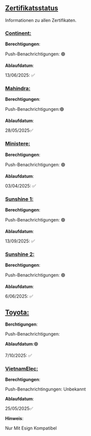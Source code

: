 ## [Zertifikatsstatus](accent://)

Informationen zu allen Zertifikaten.

### [Continent:](accent://)

**Berechtigungen**:

Push-Benachrichtigungen: 🟢

**Ablaufdatum**: 

13/06/2025: ✅

### [Mahindra:](accent://)

**Berechtigungen**:

Push-Benachrichtigungen:🟢

**Ablaufdatum**:

28/05/2025✅

### [Ministere:](accent://)

**Berechtigungen**:

Push-Benachrichtigungen: 🟢

**Ablaufdatum**: 

03/04/2025: ✅

### [Sunshine 1:](accent://)

**Berechtigungen**:

Push-Benachrichtigungen: 🟢

**Ablaufdatum**: 

13/09/2025: ✅

### [Sunshine 2:](accent://)

**Berechtigungen**:

Push-Benachrichtigungen: 🟢

**Ablaufdatum**: 

6/06/2025: ✅

## [Toyota:](accent://)

**Berchtigungen**:

Push-Benachrichtigungen:

**Ablaufdatum**:🟢

7/10/2025: ✅

### [VietnamElec:](accent://)

**Berechtigungen**:

Push-Benachrichtingungen: Unbekannt

**Ablaufdatum**:

25/05/2025✅

**Hinweis**:

Nur Mit Esign Kompatibel

